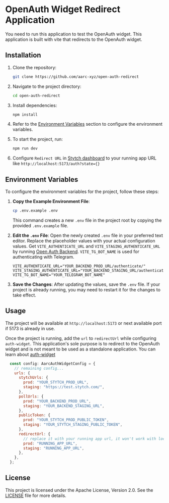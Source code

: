 # OpenAuth Widget Redirect Application

You need to run this application to test the OpenAuth widget. This application is built with vite that redirects to the OpenAuth widget.

## Installation

1. Clone the repository:
    ```sh
    git clone https://github.com/aarc-xyz/open-auth-redirect
    ```
2. Navigate to the project directory:
    ```sh
    cd open-auth-redirect
    ```
3. Install dependencies:
    ```sh
    npm install
    ```
4. Refer to the [Environment Variables](#environment-variables) section to configure the environment variables.


5. To start the project, run:
    ```sh
    npm run dev
    ```

6. Configure `Redirect URL` in [Stytch dashboard](https://stytch.com/dashboard) to your running app URL like `http://localhost:5173/auth?state={}`


## Environment Variables

To configure the environment variables for the project, follow these steps:

1. **Copy the Example Environment File**:
    ```sh
    cp .env.example .env
    ```
    This command creates a new `.env` file in the project root by copying the provided `.env.example` file.

2. **Edit the `.env` File**:
    Open the newly created `.env` file in your preferred text editor. Replace the placeholder values with your actual configuration values. Get `VITE_AUTHENTICATE_URL` and `VITE_STAGING_AUTHENTICATE_URL` by running [Open Auth Backend](https://github.com/aarc-xyz/service-open-auth-backend). `VITE_TG_BOT_NAME` is used for authenticating with Telegram.
    ```env
    VITE_AUTHENTICATE_URL="YOUR_BACKEND_PROD_URL/authenticate/"
    VITE_STAGING_AUTHENTICATE_URL="YOUR_BACKEND_STAGING_URL/authenticate/"
    VITE_TG_BOT_NAME="YOUR_TELEGRAM_BOT_NAME"
    ```

3. **Save the Changes**:
    After updating the values, save the `.env` file. If your project is already running, you may need to restart it for the changes to take effect.

## Usage

The project will be available at `http://localhost:5173` or next available port if 5173 is already in use.

Once the project is running, add the `url` to `redirectUrl` while configuring `auth-widget`. This application's sole purpose is to redirect to the OpenAuth widget and is not meant to be used as a standalone application. You can learn about [auth-widget](https://github.com/aarc-xyz/open-auth-monorepo)

```js
  const config: AarcAuthWidgetConfig = {
    // remaining config...
    urls: {
      stytchUrls: {
        prod: "YOUR_STYTCH_PROD_URL",
        staging: "https://test.stytch.com/",
      },
      pollUrls: {
        prod: "YOUR_BACKEND_PROD_URL",
        staging: "YOUR_BACKEND_STAGING_URL",
      },
      publicToken: {
        prod: "YOUR_STYTCH_PROD_PUBLIC_TOKEN",
        staging: "YOUR_STYTCH_STAGING_PUBLIC_TOKEN",
      },
      redirectUrl: {
        // replace it with your running app url, it won't work with localhost so you can use tunneling services like ngrok. 
        prod: "RUNNING_APP_URL", 
        staging: "RUNNING_APP_URL",
      },
    },
  };
```

## License

This project is licensed under the Apache License, Version 2.0. See the [LICENSE](LICENSE) file for more details.